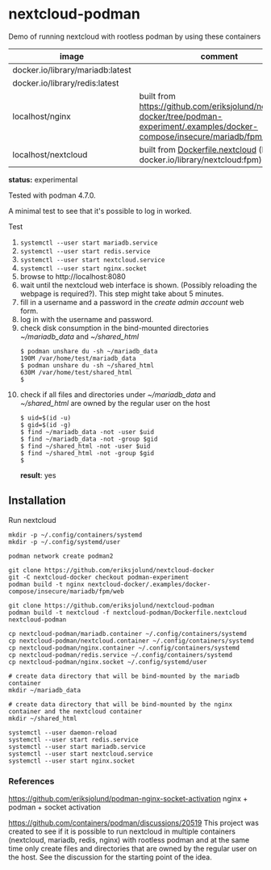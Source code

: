 # nextcloud-podman

Demo of running nextcloud with rootless podman by using these containers

| image | comment |
| --    | --      |
| docker.io/library/mariadb:latest | |
| docker.io/library/redis:latest | |
| localhost/nginx | built from https://github.com/eriksjolund/nextcloud-docker/tree/podman-experiment/.examples/docker-compose/insecure/mariadb/fpm/web |
| localhost/nextcloud | built from [Dockerfile.nextcloud](Dockerfile.nextcloud) (based on docker.io/library/nextcloud:fpm) |

__status:__ experimental

Tested with podman 4.7.0.

A minimal test to see that it's possible to log in worked.

Test

1. `systemctl --user start mariadb.service`
2. `systemctl --user start redis.service`
3. `systemctl --user start nextcloud.service`
4. `systemctl --user start nginx.socket`
5. browse to http://localhost:8080
6. wait until the nextcloud web interface is shown. (Possibly reloading the webpage is required?). This step might take about 5 minutes.
7. fill in a username and a password in the _create admin account_ web form.
8. log in with the username and password.
9. check disk consumption in the bind-mounted directories _~/mariadb_data_ and _~/shared_html_
   ```
   $ podman unshare du -sh ~/mariadb_data
   190M	/var/home/test/mariadb_data
   $ podman unshare du -sh ~/shared_html
   630M	/var/home/test/shared_html
   $
   ```
10. check if all files and directories under _~/mariadb_data_ and _~/shared_html_ are owned by the regular user on the host
    ```
    $ uid=$(id -u)
    $ gid=$(id -g)
    $ find ~/mariadb_data -not -user $uid
    $ find ~/mariadb_data -not -group $gid
    $ find ~/shared_html -not -user $uid
    $ find ~/shared_html -not -group $gid
    $
    ```
    __result__: yes

## Installation

Run nextcloud

```
mkdir -p ~/.config/containers/systemd
mkdir -p ~/.config/systemd/user

podman network create podman2

git clone https://github.com/eriksjolund/nextcloud-docker
git -C nextcloud-docker checkout podman-experiment
podman build -t nginx nextcloud-docker/.examples/docker-compose/insecure/mariadb/fpm/web

git clone https://github.com/eriksjolund/nextcloud-podman
podman build -t nextcloud -f nextcloud-podman/Dockerfile.nextcloud nextcloud-podman

cp nextcloud-podman/mariadb.container ~/.config/containers/systemd
cp nextcloud-podman/nextcloud.container ~/.config/containers/systemd
cp nextcloud-podman/nginx.container ~/.config/containers/systemd
cp nextcloud-podman/redis.service ~/.config/containers/systemd
cp nextcloud-podman/nginx.socket ~/.config/systemd/user

# create data directory that will be bind-mounted by the mariadb container
mkdir ~/mariadb_data

# create data directory that will be bind-mounted by the nginx container and the nextcloud container
mkdir ~/shared_html

systemctl --user daemon-reload
systemctl --user start redis.service
systemctl --user start mariadb.service
systemctl --user start nextcloud.service
systemctl --user start nginx.socket
```

### References

https://github.com/eriksjolund/podman-nginx-socket-activation
nginx + podman + socket activation

https://github.com/containers/podman/discussions/20519
This project was created to see if it is possible to run nextcloud in multiple containers (nextcloud, mariadb, redis, nginx) with rootless podman and at the same
time only create files and directories that are owned by the regular user on the host. See the discussion for the starting point of the idea.

